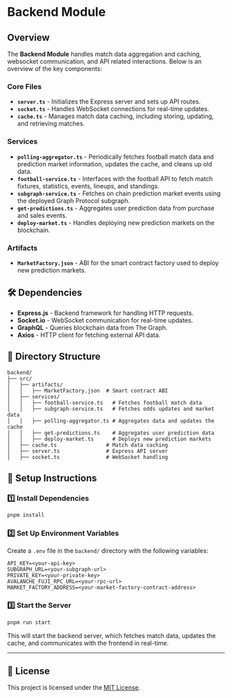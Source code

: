 # Backend Module

## Overview
The **Backend Module** handles match data aggregation and caching, websocket communication, and API related interactions. Below is an overview of the key components:

### Core Files
- **`server.ts`** - Initializes the Express server and sets up API routes.
- **`socket.ts`** - Handles WebSocket connections for real-time updates.
- **`cache.ts`** - Manages match data caching, including storing, updating, and retrieving matches.

### Services
- **`polling-aggregator.ts`** - Periodically fetches football match data and prediction market information, updates the cache, and cleans up old data.
- **`football-service.ts`** - Interfaces with the football API to fetch match fixtures, statistics, events, lineups, and standings.
- **`subgraph-service.ts`** - Fetches on chain prediction market events using the deployed Graph Protocol subgraph.
- **`get-predictions.ts`** - Aggregates user prediction data from purchase and sales events.
- **`deploy-market.ts`** - Handles deploying new prediction markets on the blockchain.

### Artifacts
- **`MarketFactory.json`** - ABI for the smart contract factory used to deploy new prediction markets.

## 🛠 Dependencies
- **Express.js** - Backend framework for handling HTTP requests.
- **Socket.io** - WebSocket communication for real-time updates.
- **GraphQL** - Queries blockchain data from The Graph.
- **Axios** - HTTP client for fetching external API data.

## 📂 Directory Structure
```
backend/
├── src/
│   ├── artifacts/
│   │   ├── MarketFactory.json  # Smart contract ABI
│   ├── services/
│   │   ├── football-service.ts   # Fetches football match data
│   │   ├── subgraph-service.ts   # Fetches odds updates and market data
│   │   ├── polling-aggregator.ts # Aggregates data and updates the cache
│   │   ├── get-predictions.ts    # Aggregates user prediction data
│   │   ├── deploy-market.ts      # Deploys new prediction markets
│   ├── cache.ts                # Match data caching
│   ├── server.ts               # Express API server
│   ├── socket.ts               # WebSocket handling
```

## 🚀 Setup Instructions

### 1️⃣ Install Dependencies
```bash
pnpm install
```

### 2️⃣ Set Up Environment Variables
Create a `.env` file in the `backend/` directory with the following variables:
```
API_KEY=<your-api-key>
SUBGRAPH_URL=<your-subgraph-url>
PRIVATE_KEY=<your-private-key>
AVALANCHE_FUJI_RPC_URL=<your-rpc-url>
MARKET_FACTORY_ADDRESS=<your-market-factory-contract-address>
```

### 3️⃣ Start the Server
```bash
pnpm run start
```

This will start the backend server, which fetches match data, updates the cache, and communicates with the frontend in real-time.

---
## 📄 License
This project is licensed under the [MIT License](LICENSE).

